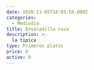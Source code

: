 ```yaml
---
date: 2020-11-05T18:03:58.000Z
categories:
  - Mediodia
title: Ensaladilla rusa
description: >-
  la tipica
type: Primeros platos
price: 6
active: 0
---
```

